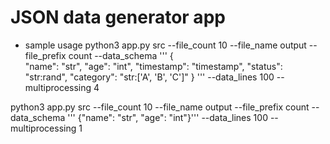 # JSON data generator app

- sample usage 
python3 app.py src --file_count 10 --file_name output --file_prefix count --data_schema '''
{   
    "name": "str",
    "age": "int",
    "timestamp": "timestamp",
    "status": "str:rand",
    "category": "str:['A', 'B', 'C']"
}
''' --data_lines 100 --multiprocessing 4

python3 app.py src --file_count 10 --file_name output --file_prefix count --data_schema '''
{"name": "str", "age": "int"}''' --data_lines 100 --multiprocessing 1

